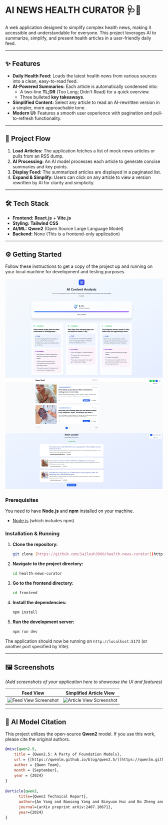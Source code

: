 # AI NEWS HEALTH CURATOR 🩺💊

A web application designed to simplify complex health news, making it accessible and understandable for everyone. This project leverages AI to summarize, simplify, and present health articles in a user-friendly daily feed.

---

## ✨ Features

* **Daily Health Feed:** Loads the latest health news from various sources into a clean, easy-to-read feed.
* **AI-Powered Summaries:** Each article is automatically condensed into:
    * A two-line **TL;DR** (Too Long; Didn't Read) for a quick overview.
    * Three bulleted **key takeaways**.
* **Simplified Content:** Select any article to read an AI-rewritten version in a simpler, more approachable tone.
* **Modern UI:** Features a smooth user experience with pagination and pull-to-refresh functionality.

---

## 🚀 Project Flow

1.  **Load Articles:** The application fetches a list of mock news articles or pulls from an RSS dump.
2.  **AI Processing:** An AI model processes each article to generate concise summaries and key points.
3.  **Display Feed:** The summarized articles are displayed in a paginated list.
4.  **Expand & Simplify:** Users can click on any article to view a version rewritten by AI for clarity and simplicity.

---

## 🛠️ Tech Stack

* **Frontend:** **React.js** + **Vite.js**
* **Styling:** **Tailwind CSS**
* **AI/ML:** **Qwen2** (Open Source Large Language Model)
* **Backend:** None (This is a frontend-only application)

---

## ⚙️ Getting Started

Follow these instructions to get a copy of the project up and running on your local machine for development and testing purposes.

![A screenshot of the Health News Curator application](./frontend/assets/Screenshot%202025-09-27%20124611.png)
![A screenshot of the Health News Curator application](./frontend/assets/Screenshot%202025-09-27%20124623.png)
![A screenshot of the Health News Curator application](./frontend/assets/Screenshot%202025-09-27%20124634.png)



### Prerequisites

You need to have **Node.js** and **npm** installed on your machine.

* [Node.js](https://nodejs.org/en/download/) (which includes npm)

### Installation & Running

1.  **Clone the repository:**
    ```sh
    git clone [https://github.com/Sailesh3000/health-news-curator](https://github.com/Sailesh3000/health-news-curator)
    ```

2.  **Navigate to the project directory:**
    ```sh
    cd health-news-curator
    ```

3.  **Go to the frontend directory:**
    ```sh
    cd frontend
    ```

4.  **Install the dependencies:**
    ```sh
    npm install
    ```

5.  **Run the development server:**
    ```sh
    npm run dev
    ```

The application should now be running on `http://localhost:5173` (or another port specified by Vite).

---

## 🖼️ Screenshots

*(Add screenshots of your application here to showcase the UI and features)*

| Feed View                                     | Simplified Article View                       |
| --------------------------------------------- | --------------------------------------------- |
| ![Feed View Screenshot](URL_TO_SCREENSHOT_1) | ![Article View Screenshot](URL_TO_SCREENSHOT_2) |

---
## 🧠 AI Model Citation

This project utilizes the open-source **Qwen2** model. If you use this work, please cite the original authors.

```bibtex
@misc{qwen2.5,
    title = {Qwen2.5: A Party of Foundation Models},
    url = {[https://qwenlm.github.io/blog/qwen2.5/](https://qwenlm.github.io/blog/qwen2.5/)},
    author = {Qwen Team},
    month = {September},
    year = {2024}
}

@article{qwen2,
      title={Qwen2 Technical Report}, 
      author={An Yang and Baosong Yang and Binyuan Hui and Bo Zheng and Bowen Yu and Chang Zhou and Chengpeng Li and Chengyuan Li and Dayiheng Liu and Fei Huang and Guanting Dong and Haoran Wei and Huan Lin and Jialong Tang and Jialin Wang and Jian Yang and Jianhong Tu and Jianwei Zhang and Jianxin Ma and Jin Xu and Jingren Zhou and Jinze Bai and Jinzheng He and Junyang Lin and Kai Dang and Keming Lu and Keqin Chen and Kexin Yang and Mei Li and Mingfeng Xue and Na Ni and Pei Zhang and Peng Wang and Ru Peng and Rui Men and Ruize Gao and Runji Lin and Shijie Wang and Shuai Bai and Sinan Tan and Tianhang Zhu and Tianhao Li and Tianyu Liu and Wenbin Ge and Xiaodong Deng and Xiaohuan Zhou and Xingzhang Ren and Xinyu Zhang and Xipin Wei and Xuancheng Ren and Yang Fan and Yang Yao and Yichang Zhang and Yu Wan and Yunfei Chu and Yuqiong Liu and Zeyu Cui and Zhenru Zhang and Zhihao Fan},
      journal={arXiv preprint arXiv:2407.10671},
      year={2024}
}